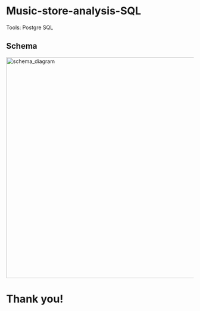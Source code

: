 # Music-store-analysis-SQL
Tools: Postgre SQL

## Schema 
<img width="594" alt="schema_diagram" src="https://user-images.githubusercontent.com/38854468/224979358-6b103fb7-12fe-49d3-92c3-497d34871774.png">


# Thank you!
